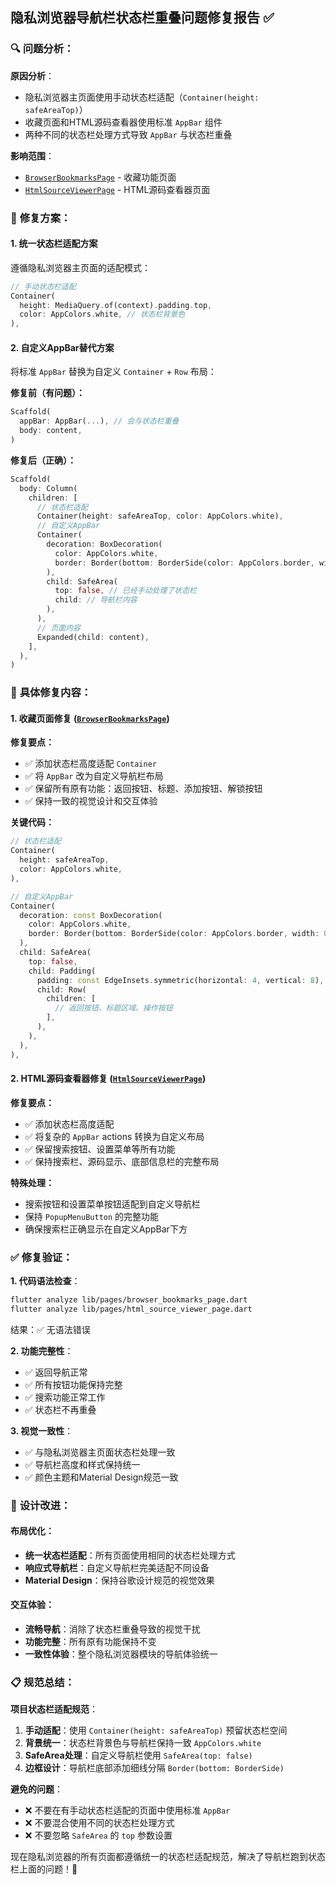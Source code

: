 ## 隐私浏览器导航栏状态栏重叠问题修复报告 ✅

### 🔍 **问题分析：**

**原因分析**：
- 隐私浏览器主页面使用手动状态栏适配（`Container(height: safeAreaTop)`）
- 收藏页面和HTML源码查看器使用标准 `AppBar` 组件
- 两种不同的状态栏处理方式导致 `AppBar` 与状态栏重叠

**影响范围**：
- [`BrowserBookmarksPage`](/Volumes/SSD/voice_to_text/voice_to_text_app/lib/pages/browser_bookmarks_page.dart) - 收藏功能页面
- [`HtmlSourceViewerPage`](/Volumes/SSD/voice_to_text/voice_to_text_app/lib/pages/html_source_viewer_page.dart) - HTML源码查看器页面

### 🔧 **修复方案：**

#### **1. 统一状态栏适配方案**
遵循隐私浏览器主页面的适配模式：
```dart
// 手动状态栏适配
Container(
  height: MediaQuery.of(context).padding.top,
  color: AppColors.white, // 状态栏背景色
),
```

#### **2. 自定义AppBar替代方案**
将标准 `AppBar` 替换为自定义 `Container` + `Row` 布局：

**修复前（有问题）：**
```dart
Scaffold(
  appBar: AppBar(...), // 会与状态栏重叠
  body: content,
)
```

**修复后（正确）：**
```dart
Scaffold(
  body: Column(
    children: [
      // 状态栏适配
      Container(height: safeAreaTop, color: AppColors.white),
      // 自定义AppBar
      Container(
        decoration: BoxDecoration(
          color: AppColors.white,
          border: Border(bottom: BorderSide(color: AppColors.border, width: 0.5)),
        ),
        child: SafeArea(
          top: false, // 已经手动处理了状态栏
          child: // 导航栏内容
        ),
      ),
      // 页面内容
      Expanded(child: content),
    ],
  ),
)
```

### 🎯 **具体修复内容：**

#### **1. 收藏页面修复** ([`BrowserBookmarksPage`](/Volumes/SSD/voice_to_text/voice_to_text_app/lib/pages/browser_bookmarks_page.dart))

**修复要点：**
- ✅ 添加状态栏高度适配 `Container`
- ✅ 将 `AppBar` 改为自定义导航栏布局
- ✅ 保留所有原有功能：返回按钮、标题、添加按钮、解锁按钮
- ✅ 保持一致的视觉设计和交互体验

**关键代码：**
```dart
// 状态栏适配
Container(
  height: safeAreaTop,
  color: AppColors.white,
),

// 自定义AppBar
Container(
  decoration: const BoxDecoration(
    color: AppColors.white,
    border: Border(bottom: BorderSide(color: AppColors.border, width: 0.5)),
  ),
  child: SafeArea(
    top: false,
    child: Padding(
      padding: const EdgeInsets.symmetric(horizontal: 4, vertical: 8),
      child: Row(
        children: [
          // 返回按钮、标题区域、操作按钮
        ],
      ),
    ),
  ),
),
```

#### **2. HTML源码查看器修复** ([`HtmlSourceViewerPage`](/Volumes/SSD/voice_to_text/voice_to_text_app/lib/pages/html_source_viewer_page.dart))

**修复要点：**
- ✅ 添加状态栏高度适配
- ✅ 将复杂的 `AppBar` actions 转换为自定义布局
- ✅ 保留搜索按钮、设置菜单等所有功能
- ✅ 保持搜索栏、源码显示、底部信息栏的完整布局

**特殊处理：**
- 搜索按钮和设置菜单按钮适配到自定义导航栏
- 保持 `PopupMenuButton` 的完整功能
- 确保搜索栏正确显示在自定义AppBar下方

### ✅ **修复验证：**

**1. 代码语法检查**：
```bash
flutter analyze lib/pages/browser_bookmarks_page.dart
flutter analyze lib/pages/html_source_viewer_page.dart
```
结果：✅ 无语法错误

**2. 功能完整性**：
- ✅ 返回导航正常
- ✅ 所有按钮功能保持完整
- ✅ 搜索功能正常工作
- ✅ 状态栏不再重叠

**3. 视觉一致性**：
- ✅ 与隐私浏览器主页面状态栏处理一致
- ✅ 导航栏高度和样式保持统一
- ✅ 颜色主题和Material Design规范一致

### 🎨 **设计改进：**

#### **布局优化**：
- **统一状态栏适配**：所有页面使用相同的状态栏处理方式
- **响应式导航栏**：自定义导航栏完美适配不同设备
- **Material Design**：保持谷歌设计规范的视觉效果

#### **交互体验**：
- **流畅导航**：消除了状态栏重叠导致的视觉干扰
- **功能完整**：所有原有功能保持不变
- **一致性体验**：整个隐私浏览器模块的导航体验统一

### 📋 **规范总结：**

**项目状态栏适配规范**：
1. **手动适配**：使用 `Container(height: safeAreaTop)` 预留状态栏空间
2. **背景统一**：状态栏背景色与导航栏保持一致 `AppColors.white`
3. **SafeArea处理**：自定义导航栏使用 `SafeArea(top: false)`
4. **边框设计**：导航栏底部添加细线分隔 `Border(bottom: BorderSide)`

**避免的问题**：
- ❌ 不要在有手动状态栏适配的页面中使用标准 `AppBar`
- ❌ 不要混合使用不同的状态栏处理方式
- ❌ 不要忽略 `SafeArea` 的 `top` 参数设置

现在隐私浏览器的所有页面都遵循统一的状态栏适配规范，解决了导航栏跑到状态栏上面的问题！🎉